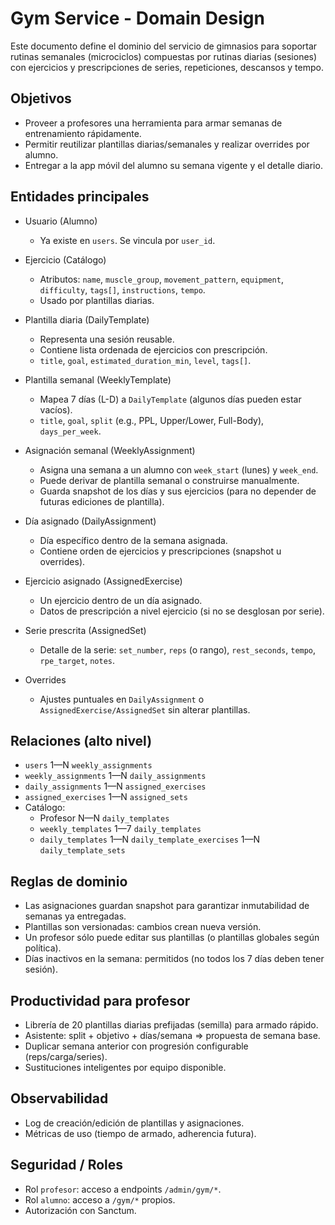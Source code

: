 # Gym Service - Domain Design

Este documento define el dominio del servicio de gimnasios para soportar rutinas semanales (microciclos) compuestas por rutinas diarias (sesiones) con ejercicios y prescripciones de series, repeticiones, descansos y tempo.

## Objetivos
- Proveer a profesores una herramienta para armar semanas de entrenamiento rápidamente.
- Permitir reutilizar plantillas diarias/semanales y realizar overrides por alumno.
- Entregar a la app móvil del alumno su semana vigente y el detalle diario.

## Entidades principales
- Usuario (Alumno)
  - Ya existe en `users`. Se vincula por `user_id`.

- Ejercicio (Catálogo)
  - Atributos: `name`, `muscle_group`, `movement_pattern`, `equipment`, `difficulty`, `tags[]`, `instructions`, `tempo`.
  - Usado por plantillas diarias.

- Plantilla diaria (DailyTemplate)
  - Representa una sesión reusable.
  - Contiene lista ordenada de ejercicios con prescripción.
  - `title`, `goal`, `estimated_duration_min`, `level`, `tags[]`.

- Plantilla semanal (WeeklyTemplate)
  - Mapea 7 días (L-D) a `DailyTemplate` (algunos días pueden estar vacíos).
  - `title`, `goal`, `split` (e.g., PPL, Upper/Lower, Full-Body), `days_per_week`.

- Asignación semanal (WeeklyAssignment)
  - Asigna una semana a un alumno con `week_start` (lunes) y `week_end`.
  - Puede derivar de plantilla semanal o construirse manualmente.
  - Guarda snapshot de los días y sus ejercicios (para no depender de futuras ediciones de plantilla).

- Día asignado (DailyAssignment)
  - Día específico dentro de la semana asignada.
  - Contiene orden de ejercicios y prescripciones (snapshot u overrides).

- Ejercicio asignado (AssignedExercise)
  - Un ejercicio dentro de un día asignado.
  - Datos de prescripción a nivel ejercicio (si no se desglosan por serie).

- Serie prescrita (AssignedSet)
  - Detalle de la serie: `set_number`, `reps` (o rango), `rest_seconds`, `tempo`, `rpe_target`, `notes`.

- Overrides
  - Ajustes puntuales en `DailyAssignment` o `AssignedExercise/AssignedSet` sin alterar plantillas.

## Relaciones (alto nivel)
- `users` 1—N `weekly_assignments`
- `weekly_assignments` 1—N `daily_assignments`
- `daily_assignments` 1—N `assigned_exercises`
- `assigned_exercises` 1—N `assigned_sets`
- Catálogo:
  - Profesor N—N `daily_templates`
  - `weekly_templates` 1—7 `daily_templates`
  - `daily_templates` 1—N `daily_template_exercises` 1—N `daily_template_sets`

## Reglas de dominio
- Las asignaciones guardan snapshot para garantizar inmutabilidad de semanas ya entregadas.
- Plantillas son versionadas: cambios crean nueva versión.
- Un profesor sólo puede editar sus plantillas (o plantillas globales según política).
- Días inactivos en la semana: permitidos (no todos los 7 días deben tener sesión).

## Productividad para profesor
- Librería de 20 plantillas diarias prefijadas (semilla) para armado rápido.
- Asistente: split + objetivo + días/semana => propuesta de semana base.
- Duplicar semana anterior con progresión configurable (reps/carga/series).
- Sustituciones inteligentes por equipo disponible.

## Observabilidad
- Log de creación/edición de plantillas y asignaciones.
- Métricas de uso (tiempo de armado, adherencia futura).

## Seguridad / Roles
- Rol `profesor`: acceso a endpoints `/admin/gym/*`.
- Rol `alumno`: acceso a `/gym/*` propios.
- Autorización con Sanctum.
